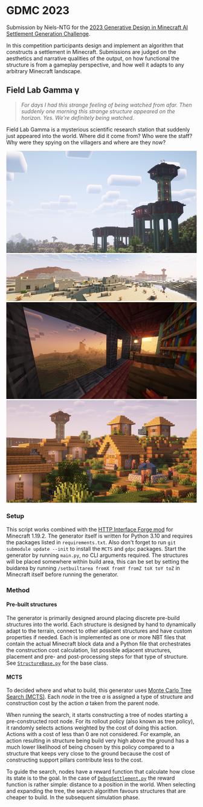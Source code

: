 # GDMC 2023
Submission by Niels-NTG for the [2023 Generative Design in Minecraft AI Settlement Generation Challenge](https://gendesignmc.wikidot.com/wiki:2023-settlement-generation-competition).

In this competition participants design and implement an algorithm that constructs a settlement in Minecraft. Submissions are judged on the aesthetics and narrative qualities of the output, on how functional the structure is from a gameplay perspective, and how well it adapts to any arbitrary Minecraft landscape.

## Field Lab Gamma γ
> *For days I had this strange feeling of being watched from afar. Then suddenly one morning this strange structure appeared on the horizon. Yes. We're definitely being watched.*

Field Lab Gamma is a mysterious scientific research station that suddenly just appeared into the world. Where did it come from? Who were the staff? Why were they spying on the villagers and where are they now?

![2023-07-08_14.26.17](./screenshots/2023-07-08_14.26.17.png)![2023-06-16_14.02.55](./screenshots/2023-06-16_14.02.55.png)![2023-07-08_14.35.54](./screenshots/2023-07-08_14.35.54.png)![2023-07-08_14.26.17](./screenshots/2023-07-08_14.42.26.png)

### Setup
This script works combined with the [HTTP Interface Forge mod](https://github.com/Niels-NTG/gdmc_http_interface/) for Minecraft 1.19.2. The generator itself is written for Python 3.10 and requires the packages listed in `requirements.txt`. Also don't forget to run `git submodule update --init` to install the `MCTS` and `gdpc` packages. Start the generator by running `main.py`, no CLI arguments required. The structures will be placed somewhere within build area, this can be set by setting the buidarea by running `/setbuiltarea fromX fromY fromZ toX toY toZ` in Minecraft itself before running the generator.

### Method

#### Pre-built structures

The generator is primarily designed around placing discrete pre-build structures into the world. Each structure is designed by hand to dynamically adapt to the terrain, connect to other adjacent structures and have custom properties if needed. Each is implemented as one or more NBT files that contain the actual Minecraft block data and a Python file that orchestrates the construction cost calculation, list possible adjacent structures, placement and pre- and post-processing steps for that type of structure. See [`StructureBase.py`](./StructureBase.py) for the base class.

#### MCTS

To decided where and what to build, this generator uses [Monte Carlo Tree Search (MCTS)](https://en.wikipedia.org/wiki/Monte_Carlo_tree_search). Each *node* in the tree $a$ is assigned a type of structure and construction cost by the action $a$ taken from the parent node.

When running the search, it starts constructing a tree of nodes starting a pre-constructed root node. For its rollout policy (also known as tree policy), it randomly selects actions weighted by the cost of doing this action. Actions with a cost of less than 0 are not considered. For example, an action resulting in structure being build very high above the ground has a much lower likelihood of being chosen by this policy compared to a structure that keeps very close to the ground because the cost of constructing support pillars contribute less to the cost.

To guide the search, nodes have a reward function that calculate how close its state is to the goal. In the case of [`DebugSettlement.py`](./settlement/DebugSettlement.py) the reward function is rather simple: distance to a position in the world. When selecting and expanding the tree, the search algorithm favours structures that are cheaper to build. In the subsequent simulation phase.
